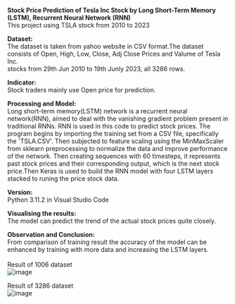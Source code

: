 <b>Stock Price Prediction of Tesla Inc Stock by Long Short-Term Memory (LSTM), Recurrent Neural Network (RNN)</b><br>
This project using TSLA stock from 2010 to 2023<br>

<b>Dataset:</b><br>
The dataset is taken from yahoo website in CSV format.The dataset consists of Open, High, Low, Close, Adj Close Prices and Valume of Tesla Inc. <br>
stocks from 29th Jun 2010 to 19th Junly 2023, all 3286 rows.<br>

<b>Indicator:</b><br>
Stock traders mainly use Open price for prediction.

<b>Processing and Model:</b><br>
Long short-term memory(LSTM) network is a recurrent neural network(RNN), aimed to deal with the vanishing gradient problem present in traditional RNNs.
RNN is used in this code to predict stock prices. The program begins by importing the training set from a CSV file, specifically the 'TSLA.CSV'. Then subjected to feature scaling using the MinMaxScaler from sklearn preprocessing to normalize the data and improve performance of the network. Then creating sequences with 60 timesteps, it represents past stock prices and their corresponding output, which is the next stock price.Then Keras is used to build the RNN model with four LSTM layers stacked to runing the price stock data.

<b>Version:</b><br>
Python 3.11.2 in Visual Studio Code

<b>Visualising the results:</b><br>
The model can predict the trend of the actual stock prices quite closely. 

<b>Observation and Conclusion:</b><br>
From comparison of training result the accuracy of the model can be enhanced by training with more data and increasing the LSTM layers.<br><br>
Result of 1006 dataset<br> 
![image](https://github.com/Kanangnut/Predicting-Stock-Using-LSTM-Neural-networks-yFinance/assets/130201193/d46328ff-ae93-4b8f-9aaf-f49abfb602af)

Result of 3286 dataset<br> 
![image](https://github.com/Kanangnut/Predicting-Stock-Using-LSTM-Neural-networks-yFinance/assets/130201193/ec3628f8-4e5e-439d-a73a-2436c8d26b68)


























